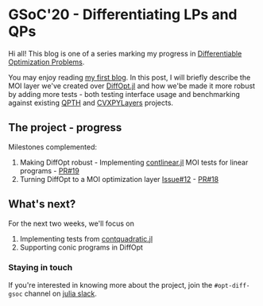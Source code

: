 # GSoC'20 - Differentiating LPs and QPs

Hi all! This blog is one of a series marking my progress in [Differentiable Optimization Problems](https://summerofcode.withgoogle.com/projects/#5232064888045568).  

You may enjoy reading [my first blog](http://www.imakshay.com/post/8). In this post, I will briefly describe the MOI layer we've created over [DiffOpt.jl](https://github.com/AKS1996/DiffOpt.jl) and how we'be made it more robust by adding more tests - both testing interface usage and benchmarking against existing [QPTH](https://github.com/locuslab/qpth) and [CVXPYLayers](https://github.com/cvxgrp/cvxpylayers) projects.


## The project - progress
Milestones complemented:
1. Making DiffOpt robust - Implementing [contlinear.jl](https://github.com/jump-dev/MathOptInterface.jl/blob/master/src/Test/contlinear.jl) MOI tests  for linear programs - [PR#19](https://github.com/AKS1996/DiffOpt.jl/pull/19) 
2. Turning DiffOpt to a MOI optimization layer [Issue#12](https://github.com/AKS1996/DiffOpt.jl/issues/12) - [PR#18](https://github.com/AKS1996/DiffOpt.jl/pull/18) 


## What's next?
For the next two weeks, we'll focus on
1. Implementing	tests from [contquadratic.jl](https://github.com/jump-dev/MathOptInterface.jl/blob/master/src/Test/contquadratic.jl)
2. Supporting conic programs in DiffOpt


### Staying in touch
If you're interested in knowing more about the project, join the `#opt-diff-gsoc` channel on [julia slack](https://discourse.julialang.org/t/announcing-a-julia-slack/4866).
